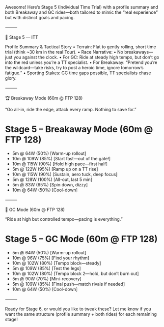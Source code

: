 Awesome! Here’s Stage 5 (Individual Time Trial) with a profile summary and both Breakaway and GC rides—both tailored to mimic the “real experience” but with distinct goals and pacing.

⸻

🚴 Stage 5 — ITT

Profile Summary & Tactical Story
	•	Terrain: Flat to gently rolling, short time trial (think ~30 km in the real Tour).
	•	Race Narrative:
	•	No breakaways—just you against the clock.
	•	For GC: Ride at steady high tempo, but don’t go into the red unless you’re a TT specialist.
	•	For Breakaway: “Pretend you’re the wildcard—take risks, try to post a heroic time, ignore tomorrow’s fatigue.”
	•	Sporting Stakes: GC time gaps possible, TT specialists chase glory.

⸻

🏆 Breakaway Mode (60m @ FTP 128)

“Go all-in, ride the edge, attack every ramp. Nothing to save for.”

# Stage 5 – Breakaway Mode (60m @ FTP 128)

- 5m @ 64W    (50%)   [Warm-up rollout]
- 10m @ 109W  (85%)   [Start fast—out of the gate!]
- 10m @ 115W  (90%)   [Hold high pace—first half]
- 5m @ 122W   (95%)   [Ramp up on a TT rise]
- 10m @ 115W  (90%)   [Sustain, aero tuck, deep focus]
- 5m @ 128W   (100%)  [All-out, last 5 min]
- 5m @ 83W    (65%)   [Spin down, dizzy]
- 10m @ 64W   (50%)   [Cool-down]


⸻

🦺 GC Mode (60m @ FTP 128)

“Ride at high but controlled tempo—pacing is everything.”

# Stage 5 – GC Mode (60m @ FTP 128)

- 5m @ 64W    (50%)   [Warm-up rollout]
- 10m @ 96W   (75%)   [Find your rhythm]
- 10m @ 102W  (80%)   [Tempo block—steady]
- 5m @ 109W   (85%)   [Test the legs]
- 10m @ 102W  (80%)   [Tempo block 2—hold, but don’t burn out]
- 5m @ 90W    (70%)   [Mini-recovery]
- 5m @ 109W   (85%)   [Final push—match rivals if needed]
- 10m @ 64W   (50%)   [Cool-down]


⸻

Ready for Stage 6, or would you like to tweak these?
Let me know if you want the same structure (profile summary + both rides) for each remaining stage!